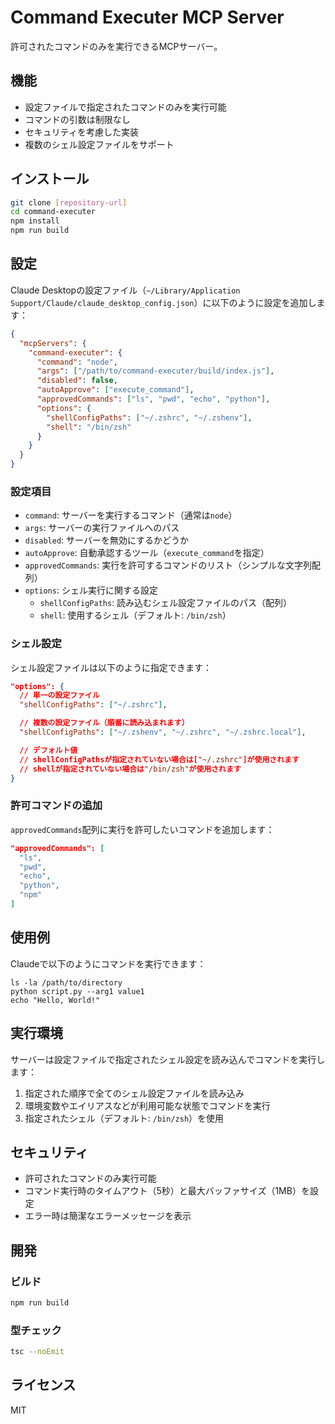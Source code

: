 # Command Executer MCP Server

許可されたコマンドのみを実行できるMCPサーバー。

## 機能

- 設定ファイルで指定されたコマンドのみを実行可能
- コマンドの引数は制限なし
- セキュリティを考慮した実装
- 複数のシェル設定ファイルをサポート

## インストール

```bash
git clone [repository-url]
cd command-executer
npm install
npm run build
```

## 設定

Claude Desktopの設定ファイル（`~/Library/Application Support/Claude/claude_desktop_config.json`）に以下のように設定を追加します：

```json
{
  "mcpServers": {
    "command-executer": {
      "command": "node",
      "args": ["/path/to/command-executer/build/index.js"],
      "disabled": false,
      "autoApprove": ["execute_command"],
      "approvedCommands": ["ls", "pwd", "echo", "python"],
      "options": {
        "shellConfigPaths": ["~/.zshrc", "~/.zshenv"],
        "shell": "/bin/zsh"
      }
    }
  }
}
```

### 設定項目

- `command`: サーバーを実行するコマンド（通常は`node`）
- `args`: サーバーの実行ファイルへのパス
- `disabled`: サーバーを無効にするかどうか
- `autoApprove`: 自動承認するツール（`execute_command`を指定）
- `approvedCommands`: 実行を許可するコマンドのリスト（シンプルな文字列配列）
- `options`: シェル実行に関する設定
  - `shellConfigPaths`: 読み込むシェル設定ファイルのパス（配列）
  - `shell`: 使用するシェル（デフォルト: `/bin/zsh`）

### シェル設定

シェル設定ファイルは以下のように指定できます：

```json
"options": {
  // 単一の設定ファイル
  "shellConfigPaths": ["~/.zshrc"],

  // 複数の設定ファイル（順番に読み込まれます）
  "shellConfigPaths": ["~/.zshenv", "~/.zshrc", "~/.zshrc.local"],

  // デフォルト値
  // shellConfigPathsが指定されていない場合は["~/.zshrc"]が使用されます
  // shellが指定されていない場合は"/bin/zsh"が使用されます
}
```

### 許可コマンドの追加

`approvedCommands`配列に実行を許可したいコマンドを追加します：

```json
"approvedCommands": [
  "ls",
  "pwd",
  "echo",
  "python",
  "npm"
]
```

## 使用例

Claudeで以下のようにコマンドを実行できます：

```
ls -la /path/to/directory
python script.py --arg1 value1
echo "Hello, World!"
```

## 実行環境

サーバーは設定ファイルで指定されたシェル設定を読み込んでコマンドを実行します：

1. 指定された順序で全てのシェル設定ファイルを読み込み
2. 環境変数やエイリアスなどが利用可能な状態でコマンドを実行
3. 指定されたシェル（デフォルト: `/bin/zsh`）を使用

## セキュリティ

- 許可されたコマンドのみ実行可能
- コマンド実行時のタイムアウト（5秒）と最大バッファサイズ（1MB）を設定
- エラー時は簡潔なエラーメッセージを表示

## 開発

### ビルド

```bash
npm run build
```

### 型チェック

```bash
tsc --noEmit
```

## ライセンス

MIT
